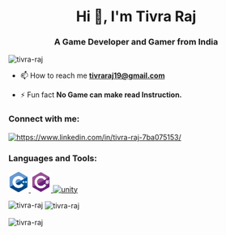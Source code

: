 <h1 align="center">Hi 👋, I'm Tivra Raj</h1>
<h3 align="center">A Game Developer and Gamer from India</h3>

<p align="left"> <img src="https://komarev.com/ghpvc/?username=tivra-raj&label=Profile%20views&color=0e75b6&style=flat" alt="tivra-raj" /> </p>

- 📫 How to reach me **tivraraj19@gmail.com**

- ⚡ Fun fact **No Game can make read Instruction.**

<h3 align="left">Connect with me:</h3>
<p align="left">
<a href="https://linkedin.com/in/https://www.linkedin.com/in/tivra-raj-7ba075153/" target="blank"><img align="center" src="https://raw.githubusercontent.com/rahuldkjain/github-profile-readme-generator/master/src/images/icons/Social/linked-in-alt.svg" alt="https://www.linkedin.com/in/tivra-raj-7ba075153/" height="30" width="40" /></a>
</p>

<h3 align="left">Languages and Tools:</h3>
<p align="left"> <a href="https://www.w3schools.com/cpp/" target="_blank" rel="noreferrer"> <img src="https://raw.githubusercontent.com/devicons/devicon/master/icons/cplusplus/cplusplus-original.svg" alt="cplusplus" width="40" height="40"/> </a> <a href="https://www.w3schools.com/cs/" target="_blank" rel="noreferrer"> <img src="https://raw.githubusercontent.com/devicons/devicon/master/icons/csharp/csharp-original.svg" alt="csharp" width="40" height="40"/> </a> <a href="https://unity.com/" target="_blank" rel="noreferrer"> <img src="https://www.vectorlogo.zone/logos/unity3d/unity3d-icon.svg" alt="unity" width="40" height="40"/> </a> </p>

<p><img align="left" src="https://github-readme-stats.vercel.app/api/top-langs?username=tivra-raj&show_icons=true&locale=en&layout=compact" alt="tivra-raj" /></p>

<p>&nbsp;<img align="center" src="https://github-readme-stats.vercel.app/api?username=tivra-raj&show_icons=true&locale=en" alt="tivra-raj" /></p>

<p><img align="center" src="https://github-readme-streak-stats.herokuapp.com/?user=tivra-raj&" alt="tivra-raj" /></p>
